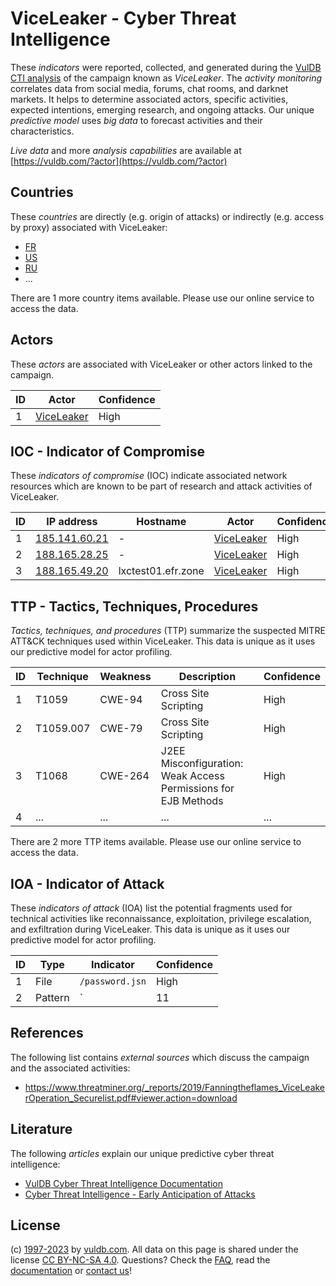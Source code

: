# ViceLeaker - Cyber Threat Intelligence

These _indicators_ were reported, collected, and generated during the [VulDB CTI analysis](https://vuldb.com/?kb.cti) of the campaign known as _ViceLeaker_. The _activity monitoring_ correlates data from social media, forums, chat rooms, and darknet markets. It helps to determine associated actors, specific activities, expected intentions, emerging research, and ongoing attacks. Our unique _predictive model_ uses _big data_ to forecast activities and their characteristics.

_Live data_ and more _analysis capabilities_ are available at [https://vuldb.com/?actor](https://vuldb.com/?actor)

## Countries

These _countries_ are directly (e.g. origin of attacks) or indirectly (e.g. access by proxy) associated with ViceLeaker:

* [FR](https://vuldb.com/?country.fr)
* [US](https://vuldb.com/?country.us)
* [RU](https://vuldb.com/?country.ru)
* ...

There are 1 more country items available. Please use our online service to access the data.

## Actors

These _actors_ are associated with ViceLeaker or other actors linked to the campaign.

ID | Actor | Confidence
-- | ----- | ----------
1 | [ViceLeaker](https://vuldb.com/?actor.viceleaker) | High

## IOC - Indicator of Compromise

These _indicators of compromise_ (IOC) indicate associated network resources which are known to be part of research and attack activities of ViceLeaker.

ID | IP address | Hostname | Actor | Confidence
-- | ---------- | -------- | ----- | ----------
1 | [185.141.60.21](https://vuldb.com/?ip.185.141.60.21) | - | [ViceLeaker](https://vuldb.com/?actor.viceleaker) | High
2 | [188.165.28.25](https://vuldb.com/?ip.188.165.28.25) | - | [ViceLeaker](https://vuldb.com/?actor.viceleaker) | High
3 | [188.165.49.20](https://vuldb.com/?ip.188.165.49.20) | lxctest01.efr.zone | [ViceLeaker](https://vuldb.com/?actor.viceleaker) | High

## TTP - Tactics, Techniques, Procedures

_Tactics, techniques, and procedures_ (TTP) summarize the suspected MITRE ATT&CK techniques used within ViceLeaker. This data is unique as it uses our predictive model for actor profiling.

ID | Technique | Weakness | Description | Confidence
-- | --------- | -------- | ----------- | ----------
1 | T1059 | CWE-94 | Cross Site Scripting | High
2 | T1059.007 | CWE-79 | Cross Site Scripting | High
3 | T1068 | CWE-264 | J2EE Misconfiguration: Weak Access Permissions for EJB Methods | High
4 | ... | ... | ... | ...

There are 2 more TTP items available. Please use our online service to access the data.

## IOA - Indicator of Attack

These _indicators of attack_ (IOA) list the potential fragments used for technical activities like reconnaissance, exploitation, privilege escalation, and exfiltration during ViceLeaker. This data is unique as it uses our predictive model for actor profiling.

ID | Type | Indicator | Confidence
-- | ---- | --------- | ----------
1 | File | `/password.jsn` | High
2 | Pattern | `|11|` | Low

## References

The following list contains _external sources_ which discuss the campaign and the associated activities:

* https://www.threatminer.org/_reports/2019/Fanningtheflames_ViceLeakerOperation_Securelist.pdf#viewer.action=download

## Literature

The following _articles_ explain our unique predictive cyber threat intelligence:

* [VulDB Cyber Threat Intelligence Documentation](https://vuldb.com/?kb.cti)
* [Cyber Threat Intelligence - Early Anticipation of Attacks](https://www.scip.ch/en/?labs.20201022)

## License

(c) [1997-2023](https://vuldb.com/?kb.changelog) by [vuldb.com](https://vuldb.com/?kb.about). All data on this page is shared under the license [CC BY-NC-SA 4.0](https://creativecommons.org/licenses/by-nc-sa/4.0/). Questions? Check the [FAQ](https://vuldb.com/?kb.faq), read the [documentation](https://vuldb.com/?kb) or [contact us](https://vuldb.com/?contact)!
